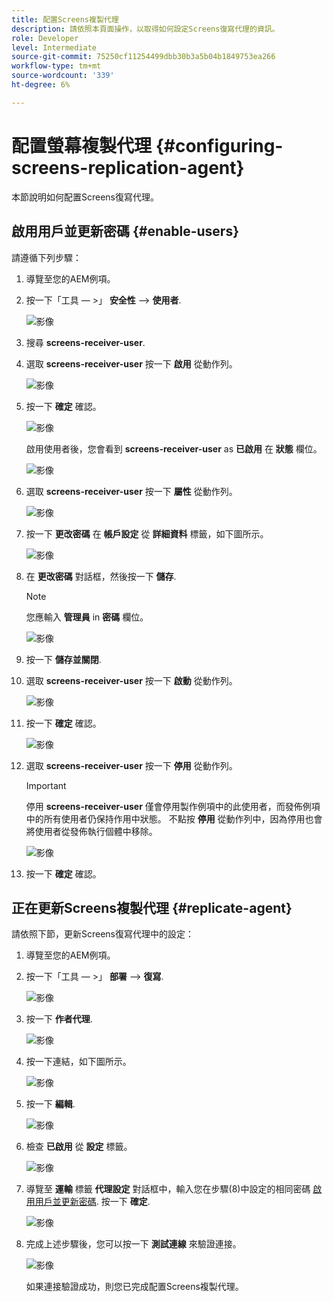 ```yaml
---
title: 配置Screens複製代理
description: 請依照本頁面操作，以取得如何設定Screens復寫代理的資訊。
role: Developer
level: Intermediate
source-git-commit: 75250cf11254499dbb30b3a5b04b1849753ea266
workflow-type: tm+mt
source-wordcount: '339'
ht-degree: 6%

---
```



# 配置螢幕複製代理 {#configuring-screens-replication-agent}

本節說明如何配置Screens復寫代理。

## 啟用用戶並更新密碼 {#enable-users}

請遵循下列步驟：

1. 導覽至您的AEM例項。

1. 按一下「工具 — >」 **安全性** —> **使用者**.

   ![影像](/help/user-guide/assets/screens-replication/screens-replication1.png)

1. 搜尋 **screens-receiver-user**.

1. 選取 **screens-receiver-user** 按一下 **啟用** 從動作列。

   ![影像](/help/user-guide/assets/screens-replication/screens-replication2.png)

1. 按一下 **確定** 確認。

   ![影像](/help/user-guide/assets/screens-replication/screens-replication3.png)

   啟用使用者後，您會看到 **screens-receiver-user** as **已啟用** 在 **狀態** 欄位。

   ![影像](/help/user-guide/assets/screens-replication/screens-replication4.png)

1. 選取 **screens-receiver-user** 按一下 **屬性** 從動作列。

   ![影像](/help/user-guide/assets/screens-replication/screens-replication5.png)

1. 按一下 **更改密碼** 在 **帳戶設定** 從 **詳細資料** 標籤，如下圖所示。

   ![影像](/help/user-guide/assets/screens-replication/screens-replication6.png)

1. 在 **更改密碼** 對話框，然後按一下 **儲存**.

   >[!NOTE]
   >您應輸入 **管理員** in **密碼** 欄位。

   ![影像](/help/user-guide/assets/screens-replication/screens-replication7.png)

1. 按一下 **儲存並關閉**.

1. 選取 **screens-receiver-user** 按一下 **啟動** 從動作列。

   ![影像](/help/user-guide/assets/screens-replication/screens-replication8.png)

1. 按一下 **確定** 確認。

   ![影像](/help/user-guide/assets/screens-replication/screens-replication9.png)

1. 選取 **screens-receiver-user** 按一下 **停用** 從動作列。

   >[!IMPORTANT]
   > 停用 **screens-receiver-user** 僅會停用製作例項中的此使用者，而發佈例項中的所有使用者仍保持作用中狀態。 不點按 **停用** 從動作列中，因為停用也會將使用者從發佈執行個體中移除。

   ![影像](/help/user-guide/assets/screens-replication/screens-replication10.png)

1. 按一下 **確定** 確認。

## 正在更新Screens複製代理 {#replicate-agent}

請依照下節，更新Screens復寫代理中的設定：

1. 導覽至您的AEM例項。

1. 按一下「工具 — >」 **部署** —> **復寫**.

   ![影像](/help/user-guide/assets/screens-replication/screens-replication1a.png)

1. 按一下 **作者代理**.

   ![影像](/help/user-guide/assets/screens-replication/screens-replication1b.png)

1. 按一下連結，如下圖所示。

   ![影像](/help/user-guide/assets/screens-replication/screens-replication1c.png)

1. 按一下 **編輯**.

   ![影像](/help/user-guide/assets/screens-replication/screens-replication1d.png)

1. 檢查 **已啟用** 從 **設定** 標籤。

   ![影像](/help/user-guide/assets/screens-replication/screens-replication1e.png)

1. 導覽至 **運輸** 標籤 **代理設定** 對話框中，輸入您在步驟(8)中設定的相同密碼 [啟用用戶並更新密碼](#enable-users). 按一下 **確定**.

   ![影像](/help/user-guide/assets/screens-replication/screens-replication1f.png)

1. 完成上述步驟後，您可以按一下 **測試連線** 來驗證連接。

   ![影像](/help/user-guide/assets/screens-replication/screens-replication1g.png)

   如果連接驗證成功，則您已完成配置Screens複製代理。